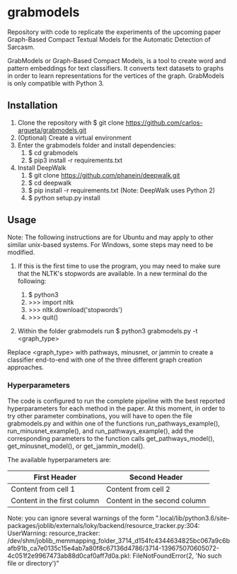 # grabmodels
Repository with code to replicate the experiments of the upcoming paper Graph-Based Compact Textual Models for the Automatic Detection of Sarcasm.

GrabModels or Graph-Based Compact Models, is a tool to create word and pattern embeddings for text classifiers. It converts text datasets to graphs in order to learn representations for the vertices of the graph. GrabModels is only compatible with Python 3.

## Installation

1. Clone the repository with $ git clone https://github.com/carlos-argueta/grabmodels.git
1. (Optional) Create a virtual environment
1. Enter the grabmodels folder and install dependencies: 
      1. $ cd grabmodels
      1. $ pip3 install -r requirements.txt
1. Install DeepWalk
     1. $ git clone https://github.com/phanein/deepwalk.git
     1. $ cd deepwalk
     1. $ pip install -r requirements.txt (Note: DeepWalk uses Python 2)
     1. $ python setup.py install

## Usage

Note: The following instructions are for Ubuntu and may apply to other similar unix-based systems. For Windows, some steps may need to be modified.

1. If this is the first time to use the program, you may need to make sure that the NLTK's stopwords are available. In a new terminal do the following:
     1. $ python3
     1. &gt;&gt;&gt; import nltk
     1. &gt;&gt;&gt; nltk.download('stopwords')
     1. &gt;&gt;&gt; quit()
     

2. Within the folder grabmodels run $ python3 grabmodels.py -t <graph_type>


Replace <graph_type> with pathways, minusnet, or jammin to create a classifier end-to-end with one of the three different graph creation approaches.

### Hyperparameters

The code is configured to run the complete pipeline with the best reported hyperparameters for each method in the paper. At this moment, in order to try other parameter combinations, you will have to open the file grabmodels.py and within one of the functions run_pathways_example(), run_minusnet_example(), and run_pathways_example(), add the corresponding parameters to the function calls get_pathways_model(), get_minusnet_model(), or get_jammin_model().

The available hyperparameters are:

First Header | Second Header
------------ | -------------
Content from cell 1 | Content from cell 2
Content in the first column | Content in the second column



Note: you can ignore several warnings of the form ".local/lib/python3.6/site-packages/joblib/externals/loky/backend/resource_tracker.py:304: UserWarning: resource_tracker: /dev/shm/joblib_memmapping_folder_3714_d154fc4344634825bc067a9c6bafb91b_ca7e0135c15e4ab7a80f8c67136d4786/3714-139675070605072-4c051f2e9967473ab88d0caf0aff7d0a.pkl: FileNotFoundError(2, 'No such file or directory')" 
